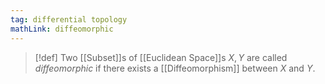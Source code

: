 ```yaml
---
tag: differential topology
mathLink: diffeomorphic
---
```

>[!def]
Two [[Subset]]s of [[Euclidean Space]]s $X,Y$ are called *diffeomorphic* if there exists a [[Diffeomorphism]] between $X$ and $Y$.
